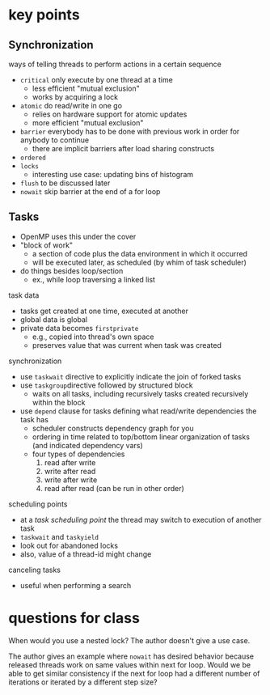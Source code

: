 # key points

## Synchronization

ways of telling threads to perform actions in a certain sequence

* `critical` only execute by one thread at a time
  * less efficient "mutual exclusion"
  * works by acquiring a lock
* `atomic` do read/write in one go
  *  relies on hardware support for atomic updates
    * more efficient "mutual exclusion"
* `barrier` everybody has to be done with previous work in order for anybody to continue
  * there are implicit barriers after load sharing constructs
* `ordered`
* `locks`
    * interesting use case: updating bins of histogram
* `flush` to be discussed later
* `nowait` skip barrier at the end of a for loop

## Tasks

* OpenMP uses this under the cover
* "block of work"
  * a section of code plus the data environment in which it occurred
  * will be executed later, as scheduled (by whim of task scheduler)
* do things besides loop/section
  * ex., while loop traversing a linked list

task data
* tasks get created at one time, executed at another
* global data is global
* private data becomes `firstprivate`
  * e.g., copied into thread's own space
  * preserves value that was current when task was created

synchronization
* use `taskwait` directive to explicitly indicate the join of forked tasks
* use `taskgroup`directive followed by structured block
  * waits on all tasks, including recursively tasks created recursively within the block
* use `depend` clause for tasks defining what read/write dependencies the task has
  * scheduler constructs dependency graph for you
  * ordering in time related to top/bottom linear organization of tasks (and indicated dependency vars)
  * four types of dependencies
    1. read after write
    2. write after read
    3. write after write
    4. read after read (can be run in other order)

scheduling points
* at a *task scheduling point* the thread may switch to execution of another task
* `taskwait` and `taskyield`
* look out for abandoned locks
* also, value of a thread-id might change

canceling tasks
* useful when performing a search

# questions for class

When would you use a nested lock?
The author doesn't give a use case.

The author gives an example where `nowait` has desired behavior because released threads work on same values within next for loop.
Would we be able to get similar consistency if the next for loop had a different number of iterations or iterated by a different step size?

